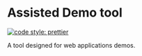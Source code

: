 
# Assisted Demo tool
[![code style: prettier](https://img.shields.io/badge/code_style-prettier-ff69b4.svg?style=flat-square)](https://github.com/prettier/prettier)

A tool designed for web applications demos.
